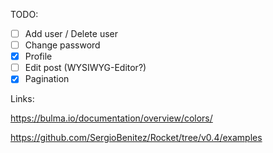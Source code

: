 [](https://rocket.rs/v0.4/guide/requests/)


TODO:

- [ ] Add user / Delete user
- [ ] Change password
- [x] Profile
- [ ] Edit post (WYSIWYG-Editor?)
- [x] Pagination

Links:

https://bulma.io/documentation/overview/colors/

https://github.com/SergioBenitez/Rocket/tree/v0.4/examples

